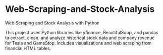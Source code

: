 # Web-Scraping-and-Stock-Analysis
Web Scraping and Stock Analysis with Python

This project uses Python libraries like yfinance, BeautifulSoup, and pandas to extract, clean, and analyze historical stock data and company revenue for Tesla and GameStop. Includes visualizations and web scraping from financial HTML tables.
